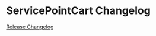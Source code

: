 # ServicePointCart Changelog

[Release Changelog](https://github.com/spryker/service-point-cart/releases)
